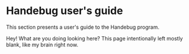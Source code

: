 # Handebug user's guide

This section presents a user's guide to the Handebug program.

Hey! What are you doing looking here? This page intentionally left mostly blank, like my brain right now.